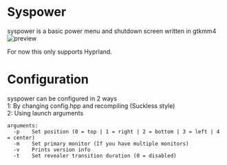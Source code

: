 # Syspower
syspower is a basic power menu and shutdown screen written in gtkmm4<br>
![preview](https://github.com/System64fumo/syspower/blob/main/preview.gif "preview")

For now this only supports Hyprland.

# Configuration
syspower can be configured in 2 ways<br>
1: By changing config.hpp and recompiling (Suckless style)<br>
2: Using launch arguments<br>
```
arguments:
  -p	Set position (0 = top | 1 = right | 2 = bottom | 3 = left | 4 = center)
  -m	Set primary monitor (If you have multiple monitors)
  -v	Prints version info
  -t	Set revealer transition duration (0 = disabled)
```
